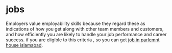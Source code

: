 # jobs
Employers value employability skills because they regard these as indications of how you get along with other team members and customers, and how efficiently you are likely to handle your job performance and career success. if you are eligible to this criteria , so you can get [job in parlemnt house islamabad](https://easpakjobs.com/ots-senate-secretariat-of-pakistan-jobs-2023-federal-govt-of-pakistan/).
